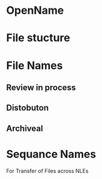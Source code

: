 # OpenName

# File stucture


# File Names

## Review in process

## Distobuton

## Archiveal


# Sequance Names

For Transfer of Files across NLEs

